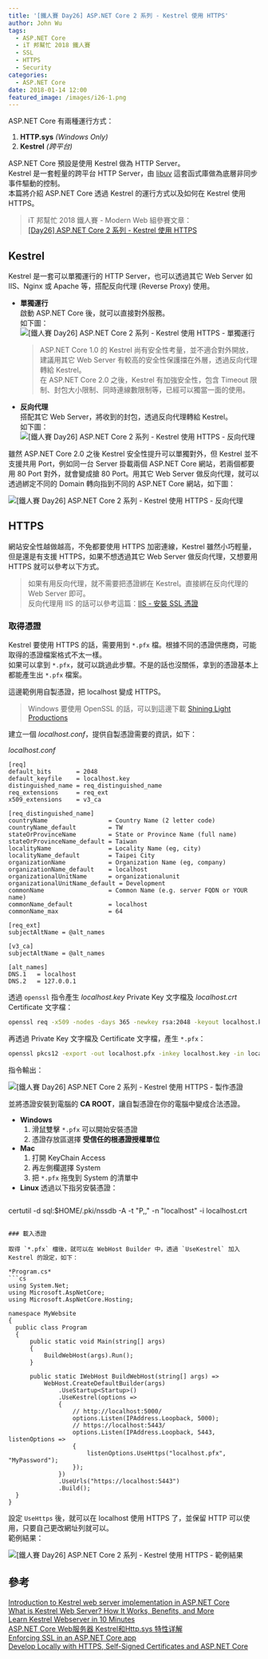 ```yaml
---
title: '[鐵人賽 Day26] ASP.NET Core 2 系列 - Kestrel 使用 HTTPS'
author: John Wu
tags:
  - ASP.NET Core
  - iT 邦幫忙 2018 鐵人賽
  - SSL
  - HTTPS
  - Security
categories:
  - ASP.NET Core
date: 2018-01-14 12:00
featured_image: /images/i26-1.png
---
```


ASP.NET Core 有兩種運行方式：  
1. **HTTP.sys** *(Windows Only)*  
2. **Kestrel** *(跨平台)*  

ASP.NET Core 預設是使用 Kestrel 做為 HTTP Server。  
Kestrel 是一套輕量的跨平台 HTTP Server，由 [libuv](https://github.com/libuv/libuv) 這套函式庫做為底層非同步事件驅動的控制。  
本篇將介紹 ASP.NET Core 透過 Kestrel 的運行方式以及如何在 Kestrel 使用 HTTPS。  

> iT 邦幫忙 2018 鐵人賽 - Modern Web 組參賽文章：  
 [[Day26] ASP.NET Core 2 系列 - Kestrel 使用 HTTPS](https://ithelp.ithome.com.tw/articles/xxxxxxx)  

<!-- more -->

## Kestrel

Kestrel 是一套可以單獨運行的 HTTP Server，也可以透過其它 Web Server 如 IIS、Nginx 或 Apache 等，搭配反向代理 (Reverse Proxy) 使用。  

* **單獨運行**  
  啟動 ASP.NET Core 後，就可以直接對外服務。  
  如下圖：  
  ![[鐵人賽 Day26] ASP.NET Core 2 系列 - Kestrel 使用 HTTPS - 單獨運行](/images/i26-1.png)  
  > ASP.NET Core 1.0 的 Kestrel 尚有安全性考量，並不適合對外開放，建議用其它 Web Server 有較高的安全性保護擋在外層，透過反向代理轉給 Kestrel。  
  > 在 ASP.NET Core 2.0 之後，Kestrel 有加強安全性，包含 Timeout 限制、封包大小限制、同時連線數限制等，已經可以獨當一面的使用。  
* **反向代理**  
  搭配其它 Web Server，將收到的封包，透過反向代理轉給 Kestrel。  
  如下圖：  
  ![[鐵人賽 Day26] ASP.NET Core 2 系列 - Kestrel 使用 HTTPS - 反向代理](/images/i26-2.png)
  
雖然 ASP.NET Core 2.0 之後 Kestrel 安全性提升可以單獨對外，但 Kestrel 並不支援共用 Port，例如同一台 Server 掛載兩個 ASP.NET Core 網站，若兩個都要用 80 Port 對外，就會變成搶 80 Port。用其它 Web Server 做反向代理，就可以透過綁定不同的 Domain 轉向指到不同的 ASP.NET Core 網站，如下圖：  

![[鐵人賽 Day26] ASP.NET Core 2 系列 - Kestrel 使用 HTTPS - 反向代理](/images/i26-3.png)

## HTTPS

網站安全性越做越高，不免都要使用 HTTPS 加密連線，Kestrel 雖然小巧輕量，但是還是有支援 HTTPS，如果不想透過其它 Web Server 做反向代理，又想要用 HTTPS 就可以參考以下方式。  

> 如果有用反向代理，就不需要把憑證綁在 Kestrel。直接綁在反向代理的 Web Server 即可。  
> 反向代理用 IIS 的話可以參考這篇：[IIS - 安裝 SSL 憑證](/article/iis-install-ssl-certificate.html)  

### 取得憑證

Kestrel 要使用 HTTPS 的話，需要用到 `*.pfx` 檔。根據不同的憑證供應商，可能取得的憑證檔案格式不太一樣。  
如果可以拿到 `*.pfx`，就可以跳過此步驟。不是的話也沒關係，拿到的憑證基本上都能產生出 `*.pfx` 檔案。  

這邊範例用自製憑證，把 localhost 變成 HTTPS。  
> Windows 要使用 OpenSSL 的話，可以到這邊下載 [Shining Light Productions](https://slproweb.com/products/Win32OpenSSL.html)  

建立一個 *localhost.conf*，提供自製憑證需要的資訊，如下：  

*localhost.conf*
```
[req]
default_bits       = 2048
default_keyfile    = localhost.key
distinguished_name = req_distinguished_name
req_extensions     = req_ext
x509_extensions    = v3_ca

[req_distinguished_name]
countryName                 = Country Name (2 letter code)
countryName_default         = TW
stateOrProvinceName         = State or Province Name (full name)
stateOrProvinceName_default = Taiwan
localityName                = Locality Name (eg, city)
localityName_default        = Taipei City
organizationName            = Organization Name (eg, company)
organizationName_default    = localhost
organizationalUnitName      = organizationalunit
organizationalUnitName_default = Development
commonName                  = Common Name (e.g. server FQDN or YOUR name)
commonName_default          = localhost
commonName_max              = 64

[req_ext]
subjectAltName = @alt_names

[v3_ca]
subjectAltName = @alt_names

[alt_names]
DNS.1   = localhost
DNS.2   = 127.0.0.1
```

透過 `openssl` 指令產生 *localhost.key* Private Key 文字檔及 *localhost.crt* Certificate 文字檔：
```sh
openssl req -x509 -nodes -days 365 -newkey rsa:2048 -keyout localhost.key -out localhost.crt -config localhost.conf -passin pass:MyPassword
```

再透過 Private Key 文字檔及 Certificate 文字檔，產生 `*.pfx`：
```sh
openssl pkcs12 -export -out localhost.pfx -inkey localhost.key -in localhost.crt
```

指令輸出：  

![[鐵人賽 Day26] ASP.NET Core 2 系列 - Kestrel 使用 HTTPS - 製作憑證](/images/i26-4.png)

並將憑證安裝到電腦的 **CA ROOT**，讓自製憑證在你的電腦中變成合法憑證。  
* **Windows**  
  1. 滑鼠雙擊 `*.pfx` 可以開始安裝憑證  
  2. 憑證存放區選擇 **受信任的根憑證授權單位**  
* **Mac**  
  1. 打開 KeyChain Access  
  2. 再左側欄選擇 System  
  3. 把 `*.pfx` 拖曳到 System 的清單中  
* **Linux** 透過以下指另安裝憑證：  
  ```sh
certutil -d sql:$HOME/.pki/nssdb -A -t "P,," -n "localhost" -i localhost.crt
  ```

### 載入憑證

取得 `*.pfx` 檔後，就可以在 WebHost Builder 中，透過 `UseKestrel` 加入 Kestrel 的設定，如下：  

*Program.cs*
```cs
using System.Net;
using Microsoft.AspNetCore;
using Microsoft.AspNetCore.Hosting;

namespace MyWebsite
{
    public class Program
    {
        public static void Main(string[] args)
        {
            BuildWebHost(args).Run();
        }

        public static IWebHost BuildWebHost(string[] args) =>
            WebHost.CreateDefaultBuilder(args)
                .UseStartup<Startup>()
                .UseKestrel(options =>
                {
                    // http://localhost:5000/
                    options.Listen(IPAddress.Loopback, 5000);
                    // https://localhost:5443/
                    options.Listen(IPAddress.Loopback, 5443, listenOptions =>
                    {
                        listenOptions.UseHttps("localhost.pfx", "MyPassword");
                    });
                })
                .UseUrls("https://localhost:5443")
                .Build();
    }
}
```

設定 `UseHttps` 後，就可以在 localhost 使用 HTTPS 了，並保留 HTTP 可以使用，只要自己更改網址列就可以。  
範例結果：  

![[鐵人賽 Day26] ASP.NET Core 2 系列 - Kestrel 使用 HTTPS - 範例結果](/images/i26-5.png)

## 參考

[Introduction to Kestrel web server implementation in ASP.NET Core](https://docs.microsoft.com/en-us/aspnet/core/fundamentals/servers/kestrel?tabs=aspnetcore2x)  
[What is Kestrel Web Server? How It Works, Benefits, and More](https://stackify.com/what-is-kestrel-web-server/)  
[Learn Kestrel Webserver in 10 Minutes](http://www.codedigest.com/quick-start/5/learn-kestrel-webserver-in-10-minutes)  
[ASP.NET Core Web服务器 Kestrel和Http.sys 特性详解](http://www.sohu.com/a/192530398_468635)  
[Enforcing SSL in an ASP.NET Core app](https://docs.microsoft.com/en-us/aspnet/core/security/enforcing-ssl)  
[Develop Locally with HTTPS, Self-Signed Certificates and ASP.NET Core](https://www.humankode.com/asp-net-core/develop-locally-with-https-self-signed-certificates-and-asp-net-core)  